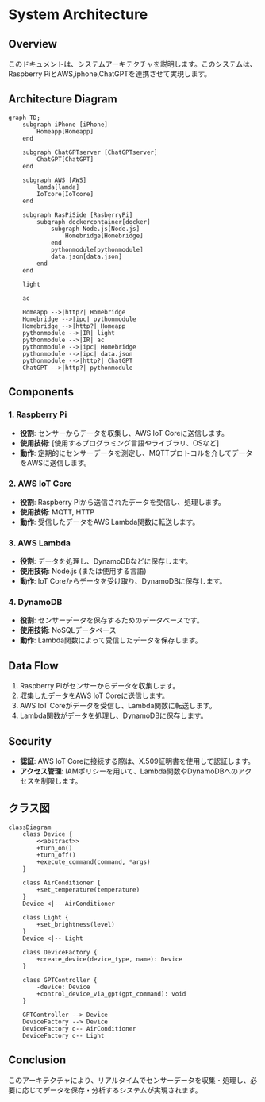 # System Architecture

## Overview
このドキュメントは、システムアーキテクチャを説明します。このシステムは、Raspberry PiとAWS,iphone,ChatGPTを連携させて実現します。

## Architecture Diagram
```mermaid
graph TD;
    subgraph iPhone [iPhone]
        Homeapp[Homeapp]
    end

    subgraph ChatGPTserver [ChatGPTserver]
        ChatGPT[ChatGPT]
    end

    subgraph AWS [AWS]
        lamda[lamda]
        IoTcore[IoTcore]
    end

    subgraph RasPiSide [RasberryPi]
        subgraph dockercontainer[docker]
            subgraph Node.js[Node.js]
                Homebridge[Homebridge]
            end
            pythonmodule[pythonmodule]
            data.json[data.json]
        end
    end

    light

    ac

    Homeapp -->|http?| Homebridge
    Homebridge -->|ipc| pythonmodule
    Homebridge -->|http?| Homeapp
    pythonmodule -->|IR| light
    pythonmodule -->|IR| ac
    pythonmodule -->|ipc| Homebridge
    pythonmodule -->|ipc| data.json
    pythonmodule -->|http?| ChatGPT
    ChatGPT -->|http?| pythonmodule
```

## Components

### 1. Raspberry Pi
- **役割**: センサーからデータを収集し、AWS IoT Coreに送信します。
- **使用技術**: [使用するプログラミング言語やライブラリ、OSなど]
- **動作**: 定期的にセンサーデータを測定し、MQTTプロトコルを介してデータをAWSに送信します。

### 2. AWS IoT Core
- **役割**: Raspberry Piから送信されたデータを受信し、処理します。
- **使用技術**: MQTT, HTTP
- **動作**: 受信したデータをAWS Lambda関数に転送します。

### 3. AWS Lambda
- **役割**: データを処理し、DynamoDBなどに保存します。
- **使用技術**: Node.js (または使用する言語)
- **動作**: IoT Coreからデータを受け取り、DynamoDBに保存します。

### 4. DynamoDB
- **役割**: センサーデータを保存するためのデータベースです。
- **使用技術**: NoSQLデータベース
- **動作**: Lambda関数によって受信したデータを保存します。

## Data Flow
1. Raspberry Piがセンサーからデータを収集します。
2. 収集したデータをAWS IoT Coreに送信します。
3. AWS IoT Coreがデータを受信し、Lambda関数に転送します。
4. Lambda関数がデータを処理し、DynamoDBに保存します。

## Security
- **認証**: AWS IoT Coreに接続する際は、X.509証明書を使用して認証します。
- **アクセス管理**: IAMポリシーを用いて、Lambda関数やDynamoDBへのアクセスを制限します。

## クラス図
```mermaid
classDiagram
    class Device {
        <<abstract>>
        +turn_on()
        +turn_off()
        +execute_command(command, *args)
    }

    class AirConditioner {
        +set_temperature(temperature) 
    } 
    Device <|-- AirConditioner 

    class Light { 
        +set_brightness(level) 
    } 
    Device <|-- Light 

    class DeviceFactory { 
        +create_device(device_type, name): Device 
    } 

    class GPTController { 
        -device: Device 
        +control_device_via_gpt(gpt_command): void 
    }

    GPTController --> Device 
    DeviceFactory --> Device 
    DeviceFactory o-- AirConditioner 
    DeviceFactory o-- Light
```

## Conclusion
このアーキテクチャにより、リアルタイムでセンサーデータを収集・処理し、必要に応じてデータを保存・分析するシステムが実現されます。




